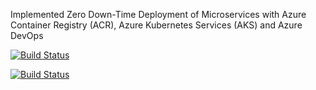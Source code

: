 Implemented Zero Down-Time Deployment of Microservices with Azure Container Registry (ACR), Azure Kubernetes Services (AKS) and Azure DevOps

[![Build Status](https://dev.azure.com/smartDevops01/shopping/_apis/build/status%2Fshoppingclient-pipeline?branchName=master)](https://dev.azure.com/smartDevops01/shopping/_build/latest?definitionId=5&branchName=master)

[![Build Status](https://dev.azure.com/smartDevops01/shopping/_apis/build/status%2Fshoppingapi-pipeline?branchName=master)](https://dev.azure.com/smartDevops01/shopping/_build/latest?definitionId=4&branchName=master)
